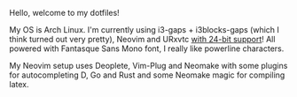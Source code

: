 Hello, welcome to my dotfiles!

My OS is Arch Linux. I'm currently using i3-gaps + i3blocks-gaps (which I think turned out very pretty),
Neovim and URxvtc [with 24-bit support](https://aur.archlinux.org/packages/rxvt-unicode-24bit/)!
All powered with Fantasque Sans Mono font, I really like powerline characters.

My Neovim setup uses Deoplete, Vim-Plug and Neomake with some plugins for
autocompleting D, Go and Rust and some Neomake magic for compiling latex.
